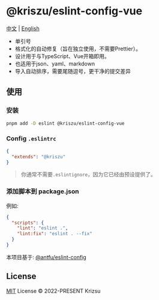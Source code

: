 # @kriszu/eslint-config-vue


[中文](README_ZH.md) | [English](README.md)


- 单引号
- 格式化的自动修复（旨在独立使用，不需要Prettier）。
- 设计用于与TypeScript、Vue开箱即用。
- 也适用于json、yaml、markdown
- 导入自动排序，需要尾随逗号，更干净的提交差异

## 使用

### 安装

```bash
pnpm add -D eslint @kriszu/eslint-config-vue
```

### Config `.eslintrc`

```json
{
  "extends": "@kriszu"
}
```

> 你通常不需要`.eslintignore`，因为它已经由预设提供了。

### 添加脚本到 package.json

例如:

```json
{
  "scripts": {
    "lint": "eslint .",
    "lint:fix": "eslint . --fix"
  }
}
```

本项目基于: [@antfu/eslint-config](https://github.com/antfu/eslint-config)

## License

[MIT](LICENSE) License © 2022-PRESENT Krizsu
